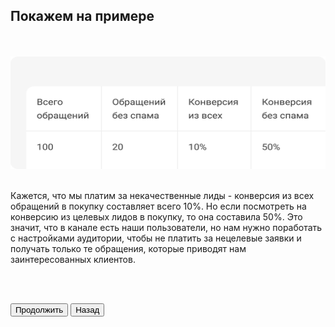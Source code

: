 ## Покажем на примере

<br>
<br>

<img src="8_9ScreenImage.png" alt="" width="100%" height="180px"/>

<br>
<br>

Кажется, что мы платим за некачественные лиды - конверсия из всех обращений в покупку составляет всего 10%. Но если посмотреть на конверсию из целевых лидов в покупку, то она составила 50%. Это значит, что в канале есть наши пользователи, но нам нужно поработать с настройками аудитории, чтобы не платить за нецелевые заявки и получать только те обращения, которые приводят нам заинтересованных клиентов.

<br>
<br>

<button b_to="/calltracking/10Screen.md" b_type="fill" b_theme="primary">Продолжить</button>
<button b_to="/calltracking/8Screen.md" b_type="outline" b_theme="secondary">Назад</button>